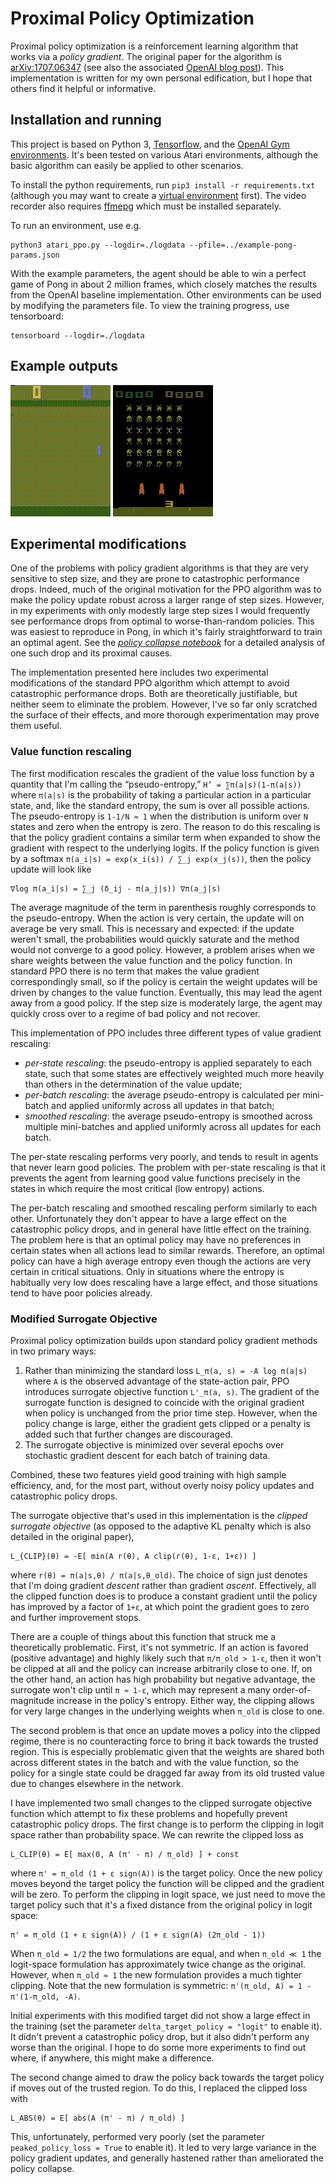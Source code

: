 # Proximal Policy Optimization

Proximal policy optimization is a reinforcement learning algorithm that works via a *policy gradient*. The original paper for the algorithm is [arXiv:1707.06347](https://arxiv.org/abs/1707.06347) (see also the associated [OpenAI blog post](https://blog.openai.com/openai-baselines-ppo/)). This implementation is written for my own personal edification, but I hope that others find it helpful or informative.


## Installation and running

This project is based on Python 3, [Tensorflow](https://www.tensorflow.org), and the [OpenAI Gym environments](https://gym.openai.com). It's been tested on various Atari environments, although the basic algorithm can easily be applied to other scenarios.

To install the python requirements, run `pip3 install -r requirements.txt` (although you may want to create a [virtual environment](https://docs.python.org/3/tutorial/venv.html) first). The video recorder also requires [ffmepg](https://ffmpeg.org) which must be installed separately.

To run an environment, use e.g.

    python3 atari_ppo.py --logdir=./logdata --pfile=../example-pong-params.json

With the example parameters, the agent should be able to win a perfect game of Pong in about 2 million frames, which closely matches the results from the OpenAI baseline implementation. Other environments can be used by modifying the parameters file. To view the training progress, use tensorboard:

    tensorboard --logdir=./logdata


## Example outputs

![a game of pong](./pong.gif)
![a game of space invaders](./space_invaders.gif)


## Experimental modifications

One of the problems with policy gradient algorithms is that they are very sensitive to step size, and they are prone to catastrophic performance drops. Indeed, much of the original motivation for the PPO algorithm was to make the policy update robust across a larger range of step sizes. However, in my experiments with only modestly large step sizes I would frequently see performance drops from optimal to worse-than-random policies. This was easiest to reproduce in Pong, in which it's fairly straightforward to train an optimal agent. See the *[policy collapse notebook](./policy_collapse_analysis.ipynb)* for a detailed analysis of one such drop and its proximal causes.

The implementation presented here includes two experimental modifications of the standard PPO algorithm which attempt to avoid catastrophic performance drops. Both are theoretically justifiable, but neither seem to eliminate the problem. However, I've so far only scratched the surface of their effects, and more thorough experimentation may prove them useful.

### Value function rescaling

The first modification rescales the gradient of the value loss function by a quantity that I'm calling the “pseudo-entropy,” `H’ = ∑π(a|s)(1-π(a|s))` where `π(a|s)` is the probability of taking a particular action in a particular state, and, like the standard entropy, the sum is over all possible actions. The pseudo-entropy is `1-1/N ≈ 1` when the distribution is uniform over `N` states and zero when the entropy is zero. The reason to do this rescaling is that the policy gradient contains a similar term when expanded to show the gradient with respect to the underlying logits. If the policy function is given by a softmax `π(a_i|s) = exp(x_i(s)) / ∑_j exp(x_j(s))`, then the policy update will look like

    ∇log π(a_i|s) = ∑_j (δ_ij - π(a_j|s)) ∇π(a_j|s)

The average magnitude of the term in parenthesis roughly corresponds to the pseudo-entropy. When the action is very certain, the update will on average be very small. This is necessary and expected: if the update weren't small, the probabilities would quickly saturate and the method would not converge to a good policy. However, a problem arises when we share weights between the value function and the policy function. In standard PPO there is no term that makes the value gradient correspondingly small, so if the policy is certain the weight updates will be driven by changes to the value function. Eventually, this may lead the agent away from a good policy. If the step size is moderately large, the agent may quickly cross over to a regime of bad policy and not recover.

This implementation of PPO includes three different types of value gradient rescaling:

- *per-state rescaling*: the pseudo-entropy is applied separately to each state, such that some states are effectively weighted much more heavily than others in the determination of the value update;
- *per-batch rescaling*: the average pseudo-entropy is calculated per mini-batch and applied uniformly across all updates in that batch;
- *smoothed rescaling*: the average pseudo-entropy is smoothed across multiple mini-batches and applied uniformly across all updates for each batch.

The per-state rescaling performs very poorly, and tends to result in agents that never learn good policies. The problem with per-state rescaling is that it prevents the agent from learning good value functions precisely in the states in which require the most critical (low entropy) actions.

The per-batch rescaling and smoothed rescaling perform similarly to each other. Unfortunately they don't appear to have a large effect on the catastrophic policy drops, and in general have little effect on the training. The problem here is that an optimal policy may have no preferences in certain states when all actions lead to similar rewards. Therefore, an optimal policy can have a high average entropy even though the actions are very certain in critical situations. Only in situations where the entropy is habitually very low does rescaling have a large effect, and those situations tend to have poor policies already.


### Modified Surrogate Objective

Proximal policy optimization builds upon standard policy gradient methods in two primary ways:

1. Rather than minimizing the standard loss `L_π(a, s) = -A log π(a|s)` where `A` is the observed advantage of the state-action pair, PPO introduces surrogate objective function `L'_π(a, s)`. The gradient of the surrogate function is designed to coincide with the original gradient when policy is unchanged from the prior time step. However, when the policy change is large, either the gradient gets clipped or a penalty is added such that further changes are discouraged.
2. The surrogate objective is minimized over several epochs over stochastic gradient descent for each batch of training data.

Combined, these two features yield good training with high sample efficiency, and, for the most part, without overly noisy policy updates and catastrophic policy drops.

The surrogate objective that's used in this implementation is the *clipped surrogate objective* (as opposed to the adaptive KL penalty which is also detailed in the original paper),

    L_{CLIP}(θ) = -E[ min(A r(θ), A clip(r(θ), 1-ε, 1+ε)) ]

where `r(θ) = π(a|s,θ) / π(a|s,θ_old)`. The choice of sign just denotes that I'm doing gradient *descent* rather than gradient *ascent*. Effectively, all the clipped function does is to produce a constant gradient until the policy has improved by a factor of `1+ε`, at which point the gradient goes to zero and further improvement stops.

There are a couple of things about this function that struck me a theoretically problematic. First, it's not symmetric. If an action is favored (positive advantage) and highly likely such that `π/π_old > 1-ε`, then it won't be clipped at all and the policy can increase arbitrarily close to one. If, on the other hand, an action has high probability but negative advantage, the surrogate won't clip until `π ≈ 1-ε`, which may represent a many order-of-magnitude increase in the policy's entropy. Either way, the clipping allows for very large changes in the underlying weights when `π_old` is close to one.

The second problem is that once an update moves a policy into the clipped regime, there is no counteracting force to bring it back towards the trusted region. This is especially problematic given that the weights are shared both across different states in the batch and with the value function, so the policy for a single state could be dragged far away from its old trusted value due to changes elsewhere in the network.

I have implemented two small changes to the clipped surrogate objective function which attempt to fix these problems and hopefully prevent catastrophic policy drops. The first change is to perform the clipping in logit space rather than probability space. We can rewrite the clipped loss as

    L_CLIP(θ) = E[ max(0, A (π' - π) / π_old) ] + const

where `π' = π_old (1 + ε sign(A))` is the target policy. Once the new policy moves beyond the target policy the function will be clipped and the gradient will be zero. To perform the clipping in logit space, we just need to move the target policy such that it's a fixed distance from the original policy in logit space:

    π' = π_old (1 + ε sign(A)) / (1 + ε sign(A) (2π_old - 1))

When `π_old = 1/2` the two formulations are equal, and when `π_old ≪ 1` the logit-space formulation has approximately twice change as the original. However, when `π_old ≈ 1` the new formulation provides a much tighter clipping. Note that the new formulation is symmetric: `π'(π_old, A) = 1 - π'(1-π_old, -A)`.

Initial experiments with this modified target did not show a large effect in the training (set the parameter `delta_target_policy = "logit"` to enable it). It didn't prevent a catastrophic policy drop, but it also didn't perform any worse than the original. I hope to do some more experiments to find out where, if anywhere, this might make a difference.

The second change aimed to draw the policy back towards the target policy if moves out of the trusted region. To do this, I replaced the clipped loss with

    L_ABS(θ) = E[ abs(A (π' - π) / π_old) ]

This, unfortunately, performed very poorly (set the parameter `peaked_policy_loss = True` to enable it). It led to very large variance in the policy gradient updates, and generally hastened rather than ameliorated the policy collapse.
